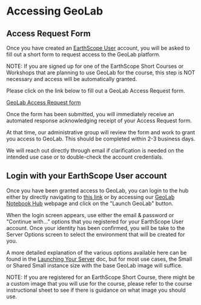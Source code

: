 # Accessing GeoLab

## Access Request Form

Once you have created an [EarthScope User](./register_es_user.md) account, you will be asked to fill out a short form to request access to the GeoLab platform.

NOTE: If you are signed up for one of the EarthScope Short Courses or Workshops that are planning to use GeoLab for the course, this step is NOT necessary and access will be automatically granted.

Please click on the link below to fill out a GeoLab Access Request form.

[GeoLab Access Request form](https://support.center.earthscope.org/servicedesk/customer/portal/4/group/31/create/342)

Once the form has been submitted, you will immediately receive an automated response acknowledging receipt of your Access Request form.

At that time, our administrative group will review the form and work to grant you access to GeoLab. This should be completed within 2-3 business days.

We will reach out directly through email if clarification is needed on the intended use case or to double-check the account credentials.

## Login with your EarthScope User account

Once you have been granted access to GeoLab, you can login to the hub either by directly navigating to [this link](https://geolab.earthscope.cloud/hub/spawn) or by accessing our [GeoLab Notebook Hub](https://www.earthscope.org/data/geolab/) webpage and click on the "Launch GeoLab" button.

When the login screen appears, use either the email & password or "Continue with..." options that you registered for your EarthScope User account. Once your identity has been confirmed, you will be take to the Server Options screen to select the environment that will be created for you.

A more detailed explanation of the various options available here can be found in the [Launching Your Server](../server_launch.md) doc, but for most use cases, the Small or Shared Small instance size with the base GeoLab image will suffice.

NOTE: If you are registered for an EarthScope Short Course, there might be a custom image that you will use for the course, please refer to the course instructional sheet to see if there is guidance on what image you should use.
